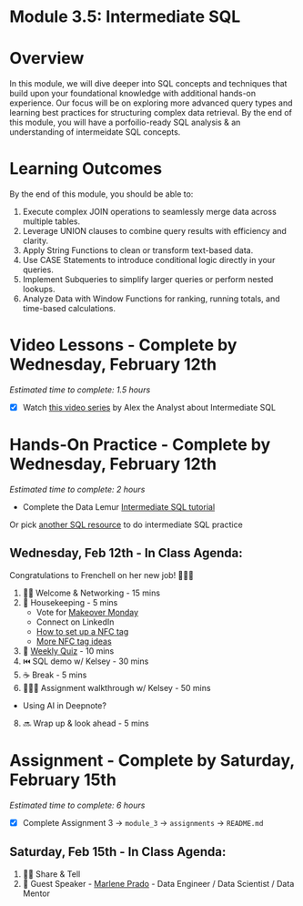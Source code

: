 # Module 3.5: Intermediate SQL 

# Overview 

In this module, we will dive deeper into SQL concepts and techniques that build upon your foundational knowledge with additional hands-on experience. Our focus will be on exploring more advanced query types and learning best practices for structuring complex data retrieval. By the end of this module, you will have a porfoilio-ready SQL analysis & an understanding of intermeidate SQL concepts. 

# Learning Outcomes

By the end of this module, you should be able to:

1. Execute complex JOIN operations to seamlessly merge data across multiple tables.
2. Leverage UNION clauses to combine query results with efficiency and clarity.
3. Apply String Functions to clean or transform text-based data.
4. Use CASE Statements to introduce conditional logic directly in your queries.
5. Implement Subqueries to simplify larger queries or perform nested lookups.
6. Analyze Data with Window Functions for ranking, running totals, and time-based calculations.

# Video Lessons - Complete by Wednesday, February 12th

_Estimated time to complete: 1.5 hours_

- [X] Watch [this video series](https://www.youtube.com/playlist?list=PLUaB-1hjhk8G5zci4HA8E21x2BJS3jzNm) by Alex the Analyst about Intermediate SQL 

# Hands-On Practice - Complete by Wednesday, February 12th 

_Estimated time to complete: 2 hours_

* Complete the Data Lemur [Intermediate SQL tutorial](https://datalemur.com/sql-tutorial/intermediate-data-science-sql-intro)  

Or pick [another SQL resource](https://github.com/KelseyATaylor/Data-Tech-Moms-Resources?tab=readme-ov-file#sql) to do intermediate SQL practice 

## Wednesday, Feb 12th - In Class Agenda: 

Congratulations to Frenchell on her new job! 🎉🎉🎉

1) 👯‍♀️ Welcome & Networking - 15 mins 
2) 🧹 Housekeeping - 5 mins
   * Vote for [Makeover Monday](https://www.linkedin.com/posts/alysonla_makeover-monday-one-of-the-first-activity-7294958098698457088-X5LD?utm_source=share&utm_medium=member_desktop&rcm=ACoAAADRRGUBxPPtJPjvKfBv7jnLob0bmCXSftY)
   * Connect on LinkedIn 
   * [How to set up a NFC tag](https://www.youtube.com/watch?v=rjCF2LtnYBI&list=PLM9EiARPWQfAIg_EQPibtyCEw-vJGP_J8) 
   * [More NFC tag ideas](https://www.youtube.com/watch?v=PM1QTME_ZuI&list=PLM9EiARPWQfCKWhEBVmgBE2KN9M5ThnP0) 
4) 📝 [Weekly Quiz](https://docs.google.com/forms/d/e/1FAIpQLSdvvWd3JxUirz5cKfPnJ7EaDZZFmTRRro9iysJRjwRG1RFIOg/viewform) - 10 mins 
5) ⏮️ SQL demo w/ Kelsey - 30 mins
6) ☕️ Break - 5 mins 
7) 👩🏻‍🏫 Assignment walkthrough w/ Kelsey  -  50 mins
  * Using AI in Deepnote? 
8) 🔜 Wrap up & look ahead - 5 mins 

# Assignment - Complete by Saturday, February 15th 

_Estimated time to complete: 6 hours_

- [X] Complete Assignment 3 -> `module_3` -> `assignments` -> `README.md`

## Saturday, Feb 15th - In Class Agenda: 

1) 👯‍♀️ Share & Tell
2) 💃 Guest Speaker - [Marlene Prado](https://www.linkedin.com/in/mtpradoc/) - Data Engineer / Data Scientist / Data Mentor






